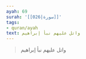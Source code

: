 ```yaml
---
ayah: 69
surah: '[[026|سورة]]'
tags:
- quran/ayah
text: واتل عليهم نبأ إبراهيم
---
```

> واتل عليهم نبأ إبراهيم
